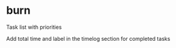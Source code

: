 # burn
Task list with priorities

Add total time and label in the timelog section for completed tasks

